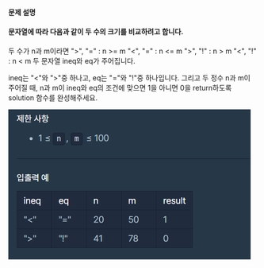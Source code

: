 #### 문제 설명
#### 문자열에 따라 다음과 같이 두 수의 크기를 비교하려고 합니다.

두 수가 n과 m이라면
">", "=" : n >= m
"<", "=" : n <= m
">", "!" : n > m
"<", "!" : n < m
두 문자열 ineq와 eq가 주어집니다. 

ineq는 "<"와 ">"중 하나고, eq는 "="와 "!"중 하나입니다. 
그리고 두 정수 n과 m이 주어질 때, n과 m이 ineq와 eq의 조건에 맞으면 1을 
아니면 0을 return하도록 solution 함수를 완성해주세요.

![Alt text](image.png)

